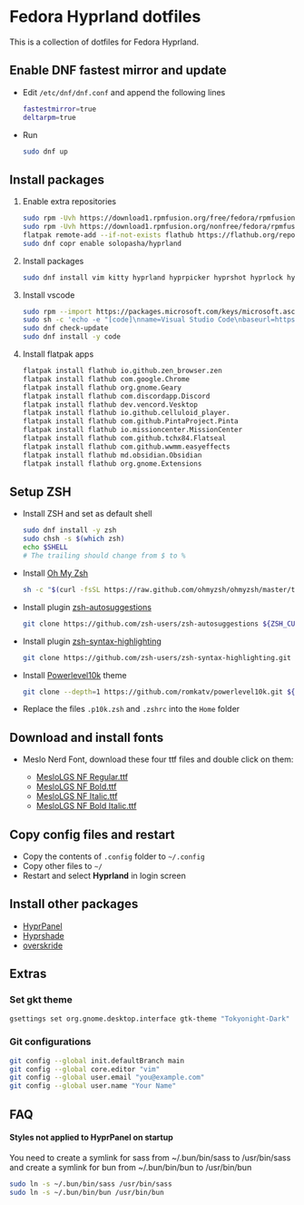 # Fedora Hyprland dotfiles

This is a collection of dotfiles for Fedora Hyprland.

## Enable DNF fastest mirror and update

- Edit `/etc/dnf/dnf.conf` and append the following lines
  ```sh
  fastestmirror=true
  deltarpm=true
  ```
- Run
  ```sh
  sudo dnf up
  ```

## Install packages

1. Enable extra repositories
   ```bash
   sudo rpm -Uvh https://download1.rpmfusion.org/free/fedora/rpmfusion-free-release-$(rpm -E %fedora).noarch.rpm
   sudo rpm -Uvh https://download1.rpmfusion.org/nonfree/fedora/rpmfusion-nonfree-release-$(rpm -E %fedora).noarch.rpm
   flatpak remote-add --if-not-exists flathub https://flathub.org/repo/flathub.flatpakrepo
   sudo dnf copr enable solopasha/hyprland
   ```
1. Install packages
   ```bash
   sudo dnf install vim kitty hyprland hyprpicker hyprshot hyprlock hypridle hyprpaper hyprcursor waypaper pipewire wireplumber rofi-wayland playerctl mpv grim slurp jq bc xdg-desktop-portal-hyprland wl-clipboard socat cliphist nm-connection-editor dictd blueman bluez wlogout brightnessctl neofetch solaar breeze-cursor-theme numix-icon-theme-circle meson rustc glib glib2-devel sassc cargo gtk3 gtk3-devel systemd-devel gtk-layer-shell-devel libevdev-devel libinput-devel openssl
   ```
1. Install vscode
   ```bash
   sudo rpm --import https://packages.microsoft.com/keys/microsoft.asc
   sudo sh -c 'echo -e "[code]\nname=Visual Studio Code\nbaseurl=https://packages.microsoft.com/yumrepos/vscode\nenabled=1\ngpgcheck=1\ngpgkey=https://packages.microsoft.com/keys/microsoft.asc" > /etc/yum.repos.d/vscode.repo'
   sudo dnf check-update
   sudo dnf install -y code
   ```
1. Install flatpak apps
   ```bash
   flatpak install flathub io.github.zen_browser.zen
   flatpak install flathub com.google.Chrome
   flatpak install flathub org.gnome.Geary
   flatpak install flathub com.discordapp.Discord
   flatpak install flathub dev.vencord.Vesktop
   flatpak install flathub io.github.celluloid_player.
   flatpak install flathub com.github.PintaProject.Pinta
   flatpak install flathub io.missioncenter.MissionCenter
   flatpak install flathub com.github.tchx84.Flatseal
   flatpak install flathub com.github.wwmm.easyeffects
   flatpak install flathub md.obsidian.Obsidian
   flatpak install flathub org.gnome.Extensions
   ```

## Setup ZSH

- Install ZSH and set as default shell

  ```sh
  sudo dnf install -y zsh
  sudo chsh -s $(which zsh)
  echo $SHELL
  # The trailing should change from $ to %
  ```

- Install [Oh My Zsh](https://ohmyz.sh/#install)
  ```sh
  sh -c "$(curl -fsSL https://raw.github.com/ohmyzsh/ohmyzsh/master/tools/install.sh)"
  ```
- Install plugin [zsh-autosuggestions](https://github.com/zsh-users/zsh-autosuggestions)
  ```sh
  git clone https://github.com/zsh-users/zsh-autosuggestions ${ZSH_CUSTOM:-~/.oh-my-zsh/custom}/plugins/zsh-autosuggestions
  ```
- Install plugin [zsh-syntax-highlighting](https://github.com/zsh-users/zsh-syntax-highlighting)
  ```sh
  git clone https://github.com/zsh-users/zsh-syntax-highlighting.git ${ZSH_CUSTOM:-~/.oh-my-zsh/custom}/plugins/zsh-syntax-highlighting
  ```
- Install [Powerlevel10k](https://github.com/romkatv/powerlevel10k) theme
  ```sh
  git clone --depth=1 https://github.com/romkatv/powerlevel10k.git ${ZSH_CUSTOM:-$HOME/.oh-my-zsh/custom}/themes/powerlevel10k
  ```
- Replace the files `.p10k.zsh` and `.zshrc` into the `Home` folder

## Download and install fonts

- Meslo Nerd Font, download these four ttf files and double click on them:

  - [MesloLGS NF Regular.ttf](https://github.com/romkatv/powerlevel10k-media/raw/master/MesloLGS%20NF%20Regular.ttf)
  - [MesloLGS NF Bold.ttf](https://github.com/romkatv/powerlevel10k-media/raw/master/MesloLGS%20NF%20Bold.ttf)
  - [MesloLGS NF Italic.ttf](https://github.com/romkatv/powerlevel10k-media/raw/master/MesloLGS%20NF%20Italic.ttf)
  - [MesloLGS NF Bold Italic.ttf](https://github.com/romkatv/powerlevel10k-media/raw/master/MesloLGS%20NF%20Bold%20Italic.ttf)

## Copy config files and restart

- Copy the contents of `.config` folder to `~/.config`
- Copy other files to `~/`
- Restart and select **Hyprland** in login screen

## Install other packages

- [HyprPanel](https://hyprpanel.com/getting_started/installation.html#fedora)
- [Hyprshade](https://github.com/loqusion/hyprshade)
- [overskride](https://github.com/kaii-lb/overskride)

## Extras

### Set gkt theme

```sh
gsettings set org.gnome.desktop.interface gtk-theme "Tokyonight-Dark"
```

### Git configurations

```sh
git config --global init.defaultBranch main
git config --global core.editor "vim"
git config --global user.email "you@example.com"
git config --global user.name "Your Name"
```

## FAQ

#### Styles not applied to HyprPanel on startup

You need to create a symlink for sass from ~/.bun/bin/sass to /usr/bin/sass and create a symlink for bun from ~/.bun/bin/bun to /usr/bin/bun

```bash
sudo ln -s ~/.bun/bin/sass /usr/bin/sass
sudo ln -s ~/.bun/bin/bun /usr/bin/bun
```

